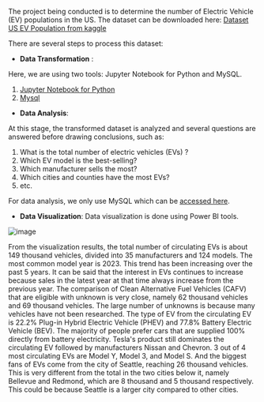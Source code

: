 The project being conducted is to determine the number of Electric Vehicle (EV) populations in the US. The dataset can be downloaded here: [Dataset US EV Population from kaggle](https://www.kaggle.com/datasets/ishmaelkiptoo/us-electric-vehicle-population-data)


There are several steps to process this dataset:
- **Data Transformation** :

Here, we are using two tools: Jupyter Notebook for Python and MySQL.
  1. [Jupyter Notebook for Python](https://github.com/hidan777/DA-/blob/main/EV%20Population/Electric%20Vehicle%20Population%20Transform.sql)
2.  [Mysql](https://github.com/hidan777/DA-/blob/main/EV%20Population/Electric%20Vehicle%20Population%20Transform.sql)

- **Data Analysis**: 

At this stage, the transformed dataset is analyzed and several questions are answered before drawing conclusions, such as:
  1. What is the total number of electric vehicles (EVs) ?
  2. Which EV model is the best-selling?
  3. Which manufacturer sells the most?
  4. Which cities and counties have the most EVs?
  5. etc.

For data analysis, we only use MySQL which can be [accessed here](https://github.com/hidan777/DA-/blob/main/EV%20Population/Electric%20Vehicle%20Population%20Analysis.sql).

- **Data Visualization**: 
Data visualization is done using Power BI tools.



![image](https://github.com/hidan777/DA-/assets/116585951/b484074b-d95d-4d98-860a-07dc42255a12)



From the visualization results, the total number of circulating EVs is about 149 thousand vehicles, divided into 35 manufacturers and 124 models. The most common model year is 2023. This trend has been increasing over the past 5 years. It can be said that the interest in EVs continues to increase because sales in the latest year at that time always increase from the previous year. The comparison of Clean Alternative Fuel Vehicles (CAFV) that are eligible with unknown is very close, namely 62 thousand vehicles and 69 thousand vehicles. The large number of unknowns is because many vehicles have not been researched. The type of EV from the circulating EV is 22.2% Plug-in Hybrid Electric Vehicle (PHEV) and 77.8% Battery Electric Vehicle (BEV). The majority of people prefer cars that are supplied 100% directly from battery electricity. Tesla's product still dominates the circulating EV followed by manufacturers Nissan and Chevron. 3 out of 4 most circulating EVs are Model Y, Model 3, and Model S. And the biggest fans of EVs come from the city of Seattle, reaching 26 thousand vehicles. This is very different from the total in the two cities below it, namely Bellevue and Redmond, which are 8 thousand and 5 thousand respectively. This could be because Seattle is a larger city compared to other cities.





